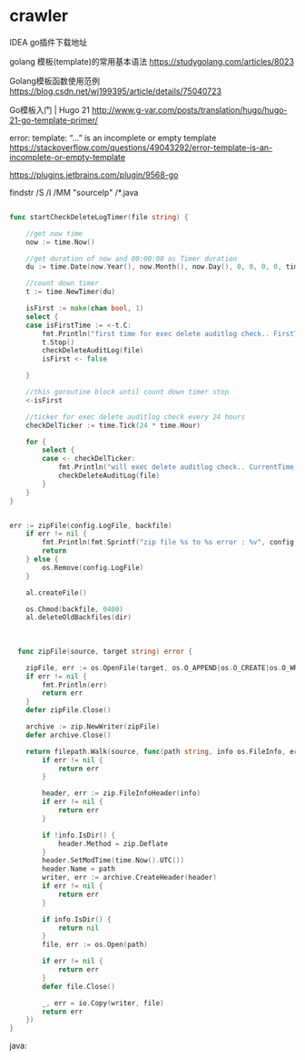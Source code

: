 # crawler
IDEA go插件下载地址

golang 模板(template)的常用基本语法
https://studygolang.com/articles/8023

Golang模板函数使用范例
https://blog.csdn.net/wj199395/article/details/75040723

Go模板入门 | Hugo 21
http://www.g-var.com/posts/translation/hugo/hugo-21-go-template-primer/


error: template: “…” is an incomplete or empty template
https://stackoverflow.com/questions/49043292/error-template-is-an-incomplete-or-empty-template


https://plugins.jetbrains.com/plugin/9568-go

 findstr /S /I /MM "sourceIp" /*.java

```go

func startCheckDeleteLogTimer(file string) {

	//get now time
	now := time.Now()

	//get duration of now and 00:00:00 as Timer duration
	du := time.Date(now.Year(), now.Month(), now.Day(), 0, 0, 0, 0, time.Local).Sub(now)

	//count down timer
	t := time.NewTimer(du)

	isFirst := make(chan bool, 1)
	select {
	case isFirstTime := <-t.C:
		fmt.Println("first time for exec delete auditlog check.. FirstTime: ", isFirstTime)
		t.Stop()
		checkDeleteAuditLog(file)
		isFirst <- false

	}

	//this goroutine block until count down timer stop
	<-isFirst

	//ticker for exec delete auditlog check every 24 hours
	checkDelTicker := time.Tick(24 * time.Hour)

	for {
		select {
		case <- checkDelTicker:
			fmt.Println("will exec delete auditlog check.. CurrentTime: ", time.Now())
			checkDeleteAuditLog(file)
		}
	}
}


err := zipFile(config.LogFile, backfile)
	if err != nil {
		fmt.Println(fmt.Sprintf("zip file %s to %s error : %v", config.LogFile, backfile, err))
		return
	} else {
		os.Remove(config.LogFile)
	}

	al.createFile()

	os.Chmod(backfile, 0400)
	al.deleteOldBackfiles(dir)
  
  
  
  func zipFile(source, target string) error {

	zipFile, err := os.OpenFile(target, os.O_APPEND|os.O_CREATE|os.O_WRONLY, 0440)
	if err != nil {
		fmt.Println(err)
		return err
	}
	defer zipFile.Close()

	archive := zip.NewWriter(zipFile)
	defer archive.Close()

	return filepath.Walk(source, func(path string, info os.FileInfo, err error) error {
		if err != nil {
			return err
		}

		header, err := zip.FileInfoHeader(info)
		if err != nil {
			return err
		}

		if !info.IsDir() {
			header.Method = zip.Deflate
		}
		header.SetModTime(time.Now().UTC())
		header.Name = path
		writer, err := archive.CreateHeader(header)
		if err != nil {
			return err
		}

		if info.IsDir() {
			return nil
		}
		file, err := os.Open(path)

		if err != nil {
			return err
		}
		defer file.Close()

		_, err = io.Copy(writer, file)
		return err
	})
}
```



java:
```java

  ```
